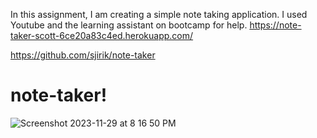 In this assignment, I am creating a simple note taking application. I used Youtube and the learning assistant on bootcamp for help.
https://note-taker-scott-6ce20a83c4ed.herokuapp.com/

https://github.com/sjirik/note-taker
# note-taker!
![Screenshot 2023-11-29 at 8 16 50 PM](https://github.com/sjirik/note-taker/assets/139715429/d97a321d-300e-4ede-904b-66a29d5166c6)
